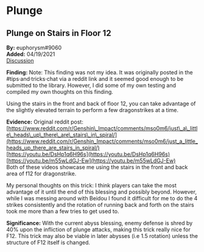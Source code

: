 # Plunge

## Plunge on Stairs in Floor 12

**By:** euphorysm\#9060  
**Added:** 04/19/2021  
[Discussion](https://tickettool.xyz/direct?url=https://cdn.discordapp.com/attachments/832952764317171712/834316884245479464/transcript-floor-12-stairs-plunge-spam.html)

**Finding:** Note: This finding was not my idea. It was originally posted in the \#tips·and·tricks·chat via a reddit link and it seemed good enough to be submitted to the library. However, I did some of my own testing and compiled my own thoughts on this finding.

Using the stairs in the front and back of floor 12, you can take advantage of the slightly elevated terrain to perform a few dragonstrikes at a time.

**Evidence:** Original reddit post: [https://www.reddit.com/r/Genshin\_Impact/comments/mso0m6/just\_a\_little\_heads\_up\_there\_are\_stairs\_in\_spiral/](https://www.reddit.com/r/Genshin_Impact/comments/mso0m6/just_a_little_heads_up_there_are_stairs_in_spiral/)  
[https://youtu.be/DsHp1q6H96s](https://youtu.be/DsHp1q6H96s)  
[https://youtu.be/m55wLdGJ-Ew](https://youtu.be/m55wLdGJ-Ew)  
Both of these videos showcase me using the stairs in the front and back area of f12 for dragonstrike.

My personal thoughts on this trick: I think players can take the most advantage of it until the end of this blessing and possibly beyond. However, while I was messing around with Beidou I found it difficult for me to do the 4 strikes consistently and the rotation of running back and forth on the stairs took me more than a few tries to get used to.

**Significance:** With the current abyss blessing, enemy defense is shred by 40% upon the infliction of plunge attacks, making this trick really nice for F12. This trick may also be viable in later abysses \(i.e 1.5 rotation\) unless the structure of F12 itself is changed.


